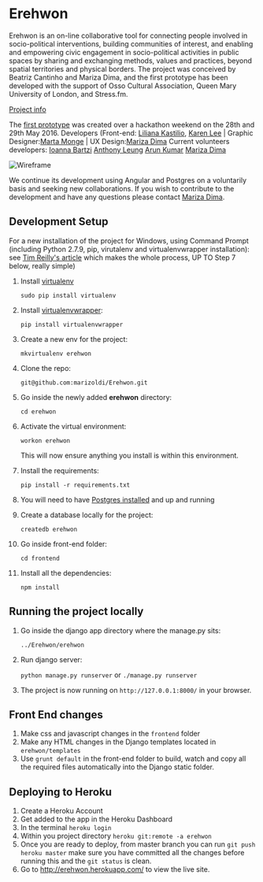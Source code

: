 # Erehwon

Erehwon is an on-line collaborative tool for connecting people involved in socio-political interventions, building communities of interest, and enabling and empowering civic engagement in socio-political activities in public spaces by sharing and exchanging methods, values and practices, beyond spatial territories and physical borders. The project was conceived by Beatriz Cantinho and Mariza Dima, and the first prototype has been developed with the support of Osso Cultural Association, Queen Mary University of London, and Stress.fm.  

[Project info](http://www.osso.pt/en/adrift/erehwon-3)

The [first prototype](https://github.com/marizoldi/Erehwon) was created over a hackathon weekend on the 28th and 29th May 2016. Developers (Front-end: [Liliana Kastilio](https://github.com/lili2311), [Karen Lee](https://github.com/neraks) |
Graphic Designer:[Marta Monge](https://github.com/emmecomemarta) | UX Design:[Mariza Dima](https://github.com/marizoldi)
Current volunteers developers: [Ioanna Bartzi](https://github.com/yanabar) [Anthony Leung](https://github.com/leungant) [Arun Kumar](https://github.com/armsarun) [Mariza Dima](https://github.com/marizoldi)

![Wireframe](http://www.osso.pt/wp-content/uploads/2016/02/heroimage-02.jpg)

We continue its development using Angular and Postgres on a voluntarily basis and seeking new collaborations. If you wish to contribute to the development and have any questions please contact [Mariza Dima](https://github.com/marizoldi).



## Development Setup

For a new installation of the project for Windows, using Command Prompt (including Python 2.7.9, pip, virutalenv and virtualenvwrapper installation):
see [Tim Reilly's article](http://timmyreilly.azurewebsites.net/python-pip-virtualenv-installation-on-windows/)
which makes the whole process, UP TO Step 7 below, really simple)


1. Install [virtualenv](https://virtualenv.pypa.io/en/stable/)

	``sudo pip install virtualenv``

2. Install [virtualenvwrapper](https://virtualenvwrapper.readthedocs.io/en/latest/install.html):

	 ``pip install virtualenvwrapper``

3. Create a new env for the project:

	 ``mkvirtualenv erehwon``

4. Clone the repo:

	``git@github.com:marizoldi/Erehwon.git``

5. Go inside the newly added **erehwon** directory:

	``cd erehwon``

6. Activate the virtual environment:

	 ``workon erehwon``

	 This will now ensure anything you install is within this environment.

7. Install the requirements:

	 ``pip install -r requirements.txt``

8. You will need to have [Postgres installed](https://www.postgresql.org/download/) and up and running

9. Create a database locally for the project:

	``createdb erehwon``

10. Go inside front-end folder:

	 ``cd frontend``

11. Install all the dependencies:

	 ``npm install``


## Running the project locally
1. Go inside the django app directory where the manage.py sits:

	``../Erehwon/erehwon``

2. Run django server:

	``python manage.py runserver`` or ``./manage.py runserver``

3. The project is now running on ``http://127.0.0.1:8000/`` in your browser.

## Front End changes
1. Make css and javascript changes in the ``frontend`` folder
2. Make any HTML changes in the Django templates located in ``erehwon/templates``
3. Use ``grunt default`` in the front-end folder to build, watch and copy all the required files automatically into the Django static folder.

## Deploying to Heroku
1. Create a Heroku Account
2. Get added to the app in the Heroku Dashboard
3. In the terminal ``heroku login``
4. Within you project directory ``heroku git:remote -a erehwon``
5. Once you are ready to deploy, from master branch you can run ``git push heroku master`` make sure you have committed all the changes before running this and the ``git status`` is clean.
6. Go to http://erehwon.herokuapp.com/ to view the live site.
